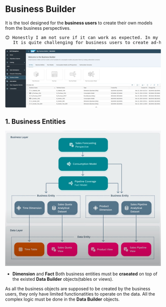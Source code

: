 # Business Builder 

It is the tool designed for the **business users** to create their own models from the business perspectives.

<pre>😊 Honestly I am not sure if it can work as expected. In my past experience, I have not encountered this before. 
   It is quite challenging for business users to create ad-hoc queries.</pre>

![alt text](/BusinessBuilder/images/BB.png?raw=true)

## 1. Business Entities

![alt text](/BusinessBuilder/images/Arch.png?raw=true)

- **Dimension** and **Fact**
Both business entities must be **craeated** on top of the existed **Data Builder** objects(tables or views). 



As all the business objects are supposed to be created by the business users, they only have limited functionatities to operate on the data. All the complex logic must be done in the **Data Builder** objects. 



